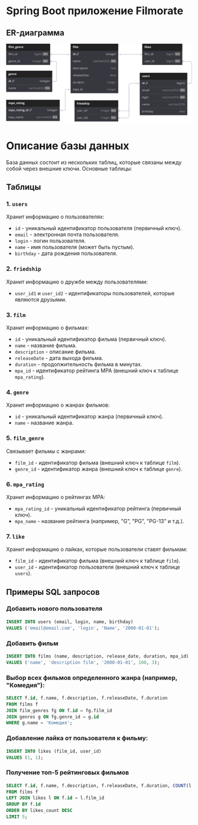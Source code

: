 # Spring Boot приложение Filmorate

## ER-диаграмма

![Диаграмма](/src/main/resources/schema.svg)

# Описание базы данных

База данных состоит из нескольких таблиц, которые связаны между собой через внешние ключи. Основные таблицы:

## Таблицы
### 1. `users`
Хранит информацию о пользователях:
- `id` - уникальный идентификатор пользователя (первичный ключ).
- `email` - электронная почта пользователя.
- `login` - логин пользователя.
- `name` - имя пользователя (может быть пустым).
- `birthday` - дата рождения пользователя.

### 2. `friedship`
Хранит информацию о дружбе между пользователями:
- `user_id1` и `user_id2` - идентификаторы пользователей, которые являются друзьями.

### 3. `film`
Хранит информацию о фильмах:
- `id` - уникальный идентификатор фильма (первичный ключ).
- `name` - название фильма.
- `description` - описание фильма.
- `releaseDate` - дата выхода фильма.
- `duration` - продолжительность фильма в минутах.
- `mpa_id` - идентификатор рейтинга MPA (внешний ключ к таблице `mpa_rating`).

### 4. `genre`
Хранит информацию о жанрах фильмов:
- `id` - уникальный идентификатор жанра (первичный ключ).
- `name` - название жанра.

### 5. `film_genre`
Связывает фильмы с жанрами:
- `film_id` - идентификатор фильма (внешний ключ к таблице `film`).
- `genre_id` - идентификатор жанра (внешний ключ к таблице `genre`).

### 6. `mpa_rating`
Хранит информацию о рейтингах MPA:
- `mpa_rating_id` - уникальный идентификатор рейтинга (первичный ключ).
- `mpa_name` - название рейтинга (например, "G", "PG", "PG-13" и т.д.).

### 7. `like`
Хранит информацию о лайках, которые пользователи ставят фильмам:
- `film_id` - идентификатор фильма (внешний ключ к таблице `film`).
- `user_id` - идентификатор пользователя (внешний ключ к таблице `users`).
## Примеры SQL запросов

### Добавить нового пользователя
```sql
INSERT INTO users (email, login, name, birthday)
VALUES ('email@email.com', 'login', 'Name', '2000-01-01');
```

### Добавить фильм
```sql
INSERT INTO films (name, description, release_date, duration, mpa_id)
VALUES ('name', 'description film', '2000-01-01', 100, 3);
```

### Выбор всех фильмов определенного жанра (например, "Комедия"):
```sql
SELECT f.id, f.name, f.description, f.releaseDate, f.duration
FROM films f
JOIN film_genres fg ON f.id = fg.film_id
JOIN genres g ON fg.genre_id = g.id
WHERE g.name = 'Комедия';
```

### Добавление лайка от пользователя к фильму:
```sql
INSERT INTO likes (film_id, user_id)
VALUES (1, 1);
```
### Получение топ-5 рейтинговых фильмов
```sql
SELECT f.id, f.name, f.description, f.releaseDate, f.duration, COUNT(l.user_id) AS likes_count
FROM films f
LEFT JOIN likes l ON f.id = l.film_id
GROUP BY f.id
ORDER BY likes_count DESC
LIMIT 5;
```